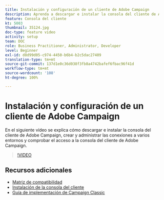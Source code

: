 ```yaml
---
title: Instalación y configuración de un cliente de Adobe Campaign
description: Aprenda a descargar e instalar la consola del cliente de Adobe Campaign, crear y administrar las conexiones a varios entornos, y comprobar el acceso a la consola del cliente de Adobe Campaign.
feature: Consola del cliente
kt: 5003
thumbnail: 35124.jpg
doc-type: feature video
activity: setup
team: DOC
role: Business Practitioner, Administrator, Developer
level: Beginner
exl-id: d8d99d05-c974-4450-b6b4-b2c5dac27409
translation-type: tm+mt
source-git-commit: 137d1e0c36d038f3fb8a4742bafef6fbac96f41d
workflow-type: tm+mt
source-wordcount: '108'
ht-degree: 100%

---
```


# Instalación y configuración de un cliente de Adobe Campaign

En el siguiente vídeo se explica cómo descargar e instalar la consola del cliente de Adobe Campaign, crear y administrar las conexiones a varios entornos y comprobar el acceso a la consola del cliente de Adobe Campaign.

>[!VIDEO](https://video.tv.adobe.com/v/35124?quality=12)

## Recursos adicionales

* [Matriz de compatibilidad](https://helpx.adobe.com/es/campaign/kb/compatibility-matrix.html)
* [Instalación de la consola del cliente](https://docs.adobe.com/content/help/es-ES/campaign-classic/using/installing-campaign-classic/installing-campaign-in-windows-/installing-the-client-console.html)
* [Guía de implementación de Campaign Classic](https://helpx.adobe.com/es/campaign/kb/acc-implementation.html)
